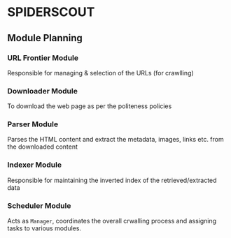# SPIDERSCOUT

## Module Planning
### URL Frontier Module
Responsible for managing & selection of the URLs (for crawlling)

### Downloader Module
To download the web page as per the politeness policies

### Parser Module
Parses the HTML content and extract the metadata, images, links etc. from the downloaded content

### Indexer Module
Responsible for maintaining the inverted index of the retrieved/extracted data

### Scheduler Module
Acts as `Manager`, coordinates the overall crwalling process and assigning tasks to various modules.
